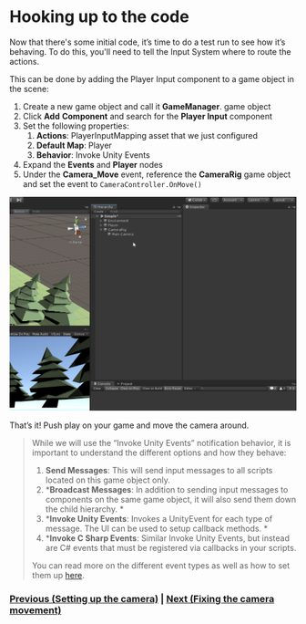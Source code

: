 # Hooking up to the code

Now that there's some initial code, it’s time to do a test run to see how it’s behaving. To do this, you'll need to tell the Input System where to route the actions.

This can be done by adding the Player Input component to a game object in the scene:

1. Create a new game object and call it **GameManager**. game object 
2. Click **Add** **Component** and search for the **Player Input** component
4. Set the following properties:
      1. **Actions**: PlayerInputMapping asset that we just configured
      2. **Default Map**: Player
      3. **Behavior**: Invoke Unity Events
5. Expand the **Events** and **Player** nodes
5. Under the **Camera_Move** event, reference the **CameraRig** game object and set the event to `CameraController.OnMove()`

![Demo of Final Result](../images/pt-4-1-SetupOnMove.gif)

That’s it! Push play on your game and move the camera around.

> While we will use the “Invoke Unity Events” notification behavior, it is important to understand the different options and how they behave:
> 
> 1. **Send Messages**: This will send input messages to all scripts located on this game object only.
> 2. ***Broadcast Messages**: In addition to sending input messages to components on the same game object, it will also send them down the child hierarchy. *
> 3. ***Invoke Unity Events**: Invokes a UnityEvent for each type of message. The UI can be used to setup callback methods. *
> 4. ***Invoke C Sharp Events**: Similar Invoke Unity Events, but instead are C# events that must be registered via callbacks in your scripts.
> 
> You can read more on the different event types as well as how to set them up [here](https://docs.unity3d.com/Packages/com.unity.inputsystem@1.0/manual/Components.html).

### [Previous (Setting up the camera)](./pt-3-setting-up-and-moving-the-camera.md) | [Next (Fixing the camera movement)](./pt-5-fixing-the-camera-movement.md)
